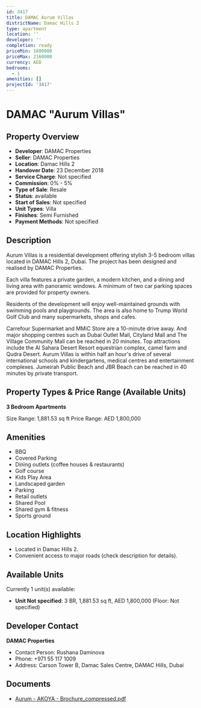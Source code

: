```yaml
---
id: 3417
title: DAMAC Aurum Villas
districtName: Damac Hills 2
type: apartment
location: ''
developer: ''
completion: ready
priceMin: 1800000
priceMax: 2160000
currency: AED
bedrooms:
  - 1
amenities: []
projectId: '3417'
---
```


# DAMAC "Aurum Villas"

## Property Overview
- **Developer**: DAMAC Properties
- **Seller**: DAMAC Properties
- **Location**: Damac Hills 2
- **Handover Date**: 23 December 2018
- **Service Charge**: Not specified
- **Commission**: 0% - 5%
- **Type of Sale**: Resale
- **Status**: available
- **Start of Sales**: Not specified
- **Unit Types**: Villa
- **Finishes**: Semi Furnished
- **Payment Methods**: Not specified

## Description
Aurum Villas is a residential development offering stylish 3-5 bedroom villas located in DAMAC Hills 2, Dubai. The project has been designed and realised by DAMAC Properties.

Each villa features a private garden, a modern kitchen, and a dining and living area with panoramic windows. A minimum of two car parking spaces are provided for property owners.

Residents of the development will enjoy well-maintained grounds with swimming pools and playgrounds. The area is also home to Trump World Golf Club and many supermarkets, shops and cafes.

Carrefour Supermarket and MMiC Store are a 10-minute drive away. And major shopping centres such as Dubai Outlet Mall, Cityland Mall and The Village Community Mall can be reached in 20 minutes. Top attractions include the Al Sahara Desert Resort equestrian complex, camel farm and Qudra Desert. Aurum Villas is within half an hour's drive of several international schools and kindergartens, medical centres and entertainment complexes. Jumeirah Public Beach and JBR Beach can be reached in 40 minutes by private transport.

## Property Types & Price Range (Available Units)
**3 Bedroom Apartments**

Size Range: 1,881.53 sq ft
Price Range: AED 1,800,000

## Amenities
- BBQ
- Covered Parking
- Dining outlets  (coffee houses & restaurants)
- Golf course
- Kids Play Area
- Landscaped garden
- Parking
- Retail outlets
- Shared Pool
- Shared gym & fitness
- Sports ground

## Location Highlights
- Located in Damac Hills 2.
- Convenient access to major roads (check description for details).

## Available Units
Currently 1 unit(s) available:
- **Unit Not specified**: 3 BR, 1,881.53 sq ft, AED 1,800,000 (Floor: Not specified)

## Developer Contact
**DAMAC Properties**
- Contact Person: Rushana Daminova
- Phone: +971 55 117 1009
- Address: Carson Tower B, Damac Sales Centre, DAMAC Hills, Dubai

## Documents
- [Aurum - AKOYA - Brochure_compressed.pdf](https://cdn.geniemap.net/2024/10/23/XeYWNZOfmdySIu14ghrNz7bOZh0eZdjLFGxUpJAH.pdf)

